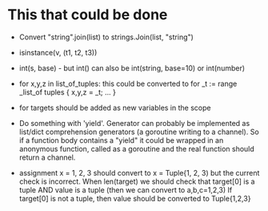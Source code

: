 # This that could be done

- Convert "string".join(list) to strings.Join(list, "string")

- isinstance(v, (t1, t2, t3))

- int(s, base) - but int() can also be int(string, base=10) or int(number)

- for x,y,z in list_of_tuples: this could be converted to for _t := range _list_of tuples { x,y,z = _t; ... }

- for targets should be added as new variables in the scope

- Do something with 'yield'. Generator can probably be implemented as list/dict comprehension generators 
    (a goroutine writing to a channel). So if a function body contains a "yield" it could be wrapped in
    an anonymous function, called as a goroutine and the real function should return a channel.

- assignment x = 1, 2, 3 should convert to x = Tuple{1, 2, 3) but the current check is incorrect.
    When len(target) we should check that target[0] is a tuple AND value is a tuple (then we can convert to a,b,c=1,2,3)
    If target[0] is not a tuple, then value should be converted to Tuple{1,2,3}

